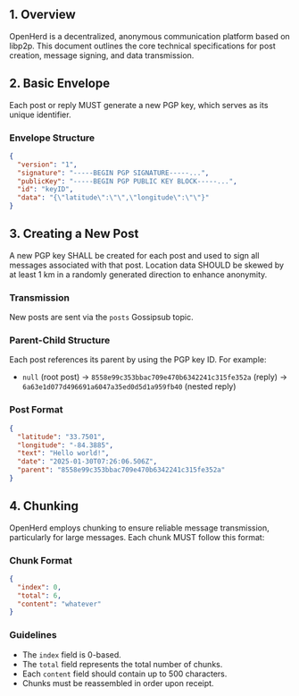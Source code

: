 ## 1. Overview

OpenHerd is a decentralized, anonymous communication platform based on libp2p. This document outlines the core technical specifications for post creation, message signing, and data transmission.

## 2. Basic Envelope

Each post or reply MUST generate a new PGP key, which serves as its unique identifier.

### Envelope Structure

```json
{
  "version": "1",
  "signature": "-----BEGIN PGP SIGNATURE-----...",
  "publicKey": "-----BEGIN PGP PUBLIC KEY BLOCK-----...",
  "id": "keyID",
  "data": "{\"latitude\":\"\",\"longitude\":\"\"}"
}
```

## 3. Creating a New Post

A new PGP key SHALL be created for each post and used to sign all messages associated with that post. Location data SHOULD be skewed by at least 1 km in a randomly generated direction to enhance anonymity.

### Transmission

New posts are sent via the `posts` Gossipsub topic.

### Parent-Child Structure

Each post references its parent by using the PGP key ID. For example:

- `null` (root post) → `8558e99c353bbac709e470b6342241c315fe352a` (reply) → `6a63e1d077d496691a6047a35ed0d5d1a959fb40` (nested reply)
    

### Post Format

```json
{
  "latitude": "33.7501",
  "longitude": "-84.3885",
  "text": "Hello world!",
  "date": "2025-01-30T07:26:06.506Z",
  "parent": "8558e99c353bbac709e470b6342241c315fe352a"
}
```

## 4. Chunking

OpenHerd employs chunking to ensure reliable message transmission, particularly for large messages. Each chunk MUST follow this format:

### Chunk Format

```json
{
  "index": 0,
  "total": 6,
  "content": "whatever"
}
```

### Guidelines

- The `index` field is 0-based.
- The `total` field represents the total number of chunks.  
- Each `content` field should contain up to 500 characters.  
- Chunks must be reassembled in order upon receipt.
